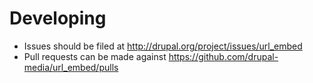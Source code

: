# Developing

* Issues should be filed at http://drupal.org/project/issues/url_embed
* Pull requests can be made against https://github.com/drupal-media/url_embed/pulls
